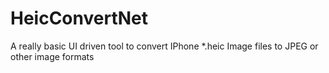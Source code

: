 # HeicConvertNet

A really basic UI driven tool to convert IPhone *.heic Image files to JPEG or other image formats

